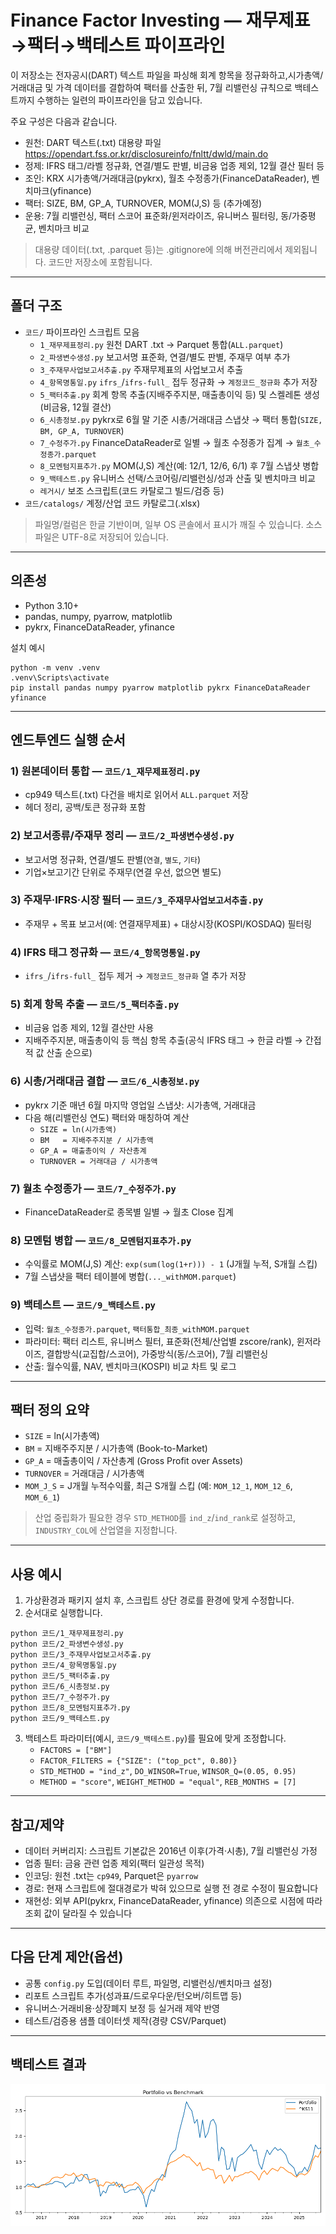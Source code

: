 # Finance Factor Investing — 재무제표→팩터→백테스트 파이프라인

이 저장소는 전자공시(DART) 텍스트 파일을 파싱해 회계 항목을 정규화하고,시가총액/거래대금 및 가격 데이터를 결합하여 팩터를 산출한 뒤, 7월 리밸런싱 규칙으로 백테스트까지 수행하는 일련의 파이프라인을 담고 있습니다.

주요 구성은 다음과 같습니다.
- 원천: DART 텍스트(.txt) 대용량 파일 https://opendart.fss.or.kr/disclosureinfo/fnltt/dwld/main.do
- 정제: IFRS 태그/라벨 정규화, 연결/별도 판별, 비금융 업종 제외, 12월 결산 필터 등
- 조인: KRX 시가총액/거래대금(pykrx), 월초 수정종가(FinanceDataReader), 벤치마크(yfinance)
- 팩터: SIZE, BM, GP_A, TURNOVER, MOM(J,S) 등 (추가예정)
- 운용: 7월 리밸런싱, 팩터 스코어 표준화/윈저라이즈, 유니버스 필터링, 동/가중평균, 벤치마크 비교

> 대용량 데이터(.txt, .parquet 등)는 .gitignore에 의해 버전관리에서 제외됩니다. 코드만 저장소에 포함됩니다.

---

## 폴더 구조

- `코드/` 파이프라인 스크립트 모음
  - `1_재무제표정리.py` 원천 DART .txt → Parquet 통합(`ALL.parquet`)
  - `2_파생변수생성.py` 보고서명 표준화, 연결/별도 판별, 주재무 여부 추가
  - `3_주재무사업보고서추출.py` 주재무제표의 사업보고서 추출
  - `4_항목명통일.py` `ifrs_`/`ifrs-full_` 접두 정규화 → `계정코드_정규화` 추가 저장
  - `5_팩터추출.py` 회계 항목 추출(지배주주지분, 매출총이익 등) 및 스켈레톤 생성(비금융, 12월 결산)
  - `6_시총정보.py` pykrx로 6월 말 기준 시총/거래대금 스냅샷 → 팩터 통합(`SIZE, BM, GP_A, TURNOVER`)
  - `7_수정주가.py` FinanceDataReader로 일별 → 월초 수정종가 집계 → `월초_수정종가.parquet`
  - `8_모멘텀지표추가.py` MOM(J,S) 계산(예: 12/1, 12/6, 6/1) 후 7월 스냅샷 병합
  - `9_백테스트.py` 유니버스 선택/스코어링/리밸런싱/성과 산출 및 벤치마크 비교
  - `레거시/` 보조 스크립트(코드 카탈로그 빌드/검증 등)
- `코드/catalogs/` 계정/산업 코드 카탈로그(.xlsx)

> 파일명/컬럼은 한글 기반이며, 일부 OS 콘솔에서 표시가 깨질 수 있습니다. 소스 파일은 UTF-8로 저장되어 있습니다.

---

## 의존성

- Python 3.10+
- pandas, numpy, pyarrow, matplotlib
- pykrx, FinanceDataReader, yfinance

설치 예시
```
python -m venv .venv
.venv\Scripts\activate
pip install pandas numpy pyarrow matplotlib pykrx FinanceDataReader yfinance
```

---

## 엔드투엔드 실행 순서

### 1) 원본데이터 통합 — `코드/1_재무제표정리.py`
- cp949 텍스트(.txt) 다건을 배치로 읽어서 `ALL.parquet` 저장
- 헤더 정리, 공백/토큰 정규화 포함

### 2) 보고서종류/주재무 정리 — `코드/2_파생변수생성.py`
- 보고서명 정규화, 연결/별도 판별(`연결`, `별도`, `기타`)
- 기업×보고기간 단위로 주재무(연결 우선, 없으면 별도)

### 3) 주재무·IFRS·시장 필터 — `코드/3_주재무사업보고서추출.py`
- 주재무 + 목표 보고서(예: 연결재무제표) + 대상시장(KOSPI/KOSDAQ) 필터링

### 4) IFRS 태그 정규화 — `코드/4_항목명통일.py`
- `ifrs_`/`ifrs-full_` 접두 제거 → `계정코드_정규화` 열 추가 저장

### 5) 회계 항목 추출 — `코드/5_팩터추출.py`
- 비금융 업종 제외, 12월 결산만 사용
- 지배주주지분, 매출총이익 등 핵심 항목 추출(공식 IFRS 태그 → 한글 라벨 → 간접적 값 산출 순으로)

### 6) 시총/거래대금 결합 — `코드/6_시총정보.py`
- pykrx 기준 매년 6월 마지막 영업일 스냅샷: 시가총액, 거래대금
- 다음 해(리밸런싱 연도) 팩터와 매칭하여 계산
  - `SIZE = ln(시가총액)`
  - `BM   = 지배주주지분 / 시가총액`
  - `GP_A = 매출총이익 / 자산총계`
  - `TURNOVER = 거래대금 / 시가총액`

### 7) 월초 수정종가 — `코드/7_수정주가.py`
- FinanceDataReader로 종목별 일별 → 월초 Close 집계

### 8) 모멘텀 병합 — `코드/8_모멘텀지표추가.py`
- 수익률로 MOM(J,S) 계산: `exp(sum(log(1+r))) - 1` (J개월 누적, S개월 스킵)
- 7월 스냅샷을 팩터 테이블에 병합(`..._withMOM.parquet`)

### 9) 백테스트 — `코드/9_백테스트.py`
- 입력: `월초_수정종가.parquet`, `팩터통합_최종_withMOM.parquet`
- 파라미터: 팩터 리스트, 유니버스 필터, 표준화(전체/산업별 zscore/rank), 윈저라이즈, 결합방식(교집합/스코어), 가중방식(동/스코어), 7월 리밸런싱
- 산출: 월수익률, NAV, 벤치마크(KOSPI) 비교 차트 및 로그

---

## 팩터 정의 요약

- `SIZE`     = ln(시가총액)
- `BM`       = 지배주주지분 / 시가총액 (Book-to-Market)
- `GP_A`     = 매출총이익 / 자산총계 (Gross Profit over Assets)
- `TURNOVER` = 거래대금 / 시가총액
- `MOM_J_S`  = J개월 누적수익률, 최근 S개월 스킵 (예: `MOM_12_1`, `MOM_12_6`, `MOM_6_1`)

> 산업 중립화가 필요한 경우 `STD_METHOD`를 `ind_z`/`ind_rank`로 설정하고, `INDUSTRY_COL`에 산업열을 지정합니다.

---

## 사용 예시

1) 가상환경과 패키지 설치 후, 스크립트 상단 경로를 환경에 맞게 수정합니다.
2) 순서대로 실행합니다.
```
python 코드/1_재무제표정리.py
python 코드/2_파생변수생성.py
python 코드/3_주재무사업보고서추출.py
python 코드/4_항목명통일.py
python 코드/5_팩터추출.py
python 코드/6_시총정보.py
python 코드/7_수정주가.py
python 코드/8_모멘텀지표추가.py
python 코드/9_백테스트.py
```
3) 백테스트 파라미터(예시, `코드/9_백테스트.py`)를 필요에 맞게 조정합니다.
   - `FACTORS = ["BM"]`
   - `FACTOR_FILTERS = {"SIZE": ("top_pct", 0.80)}`
   - `STD_METHOD = "ind_z"`, `DO_WINSOR=True`, `WINSOR_Q=(0.05, 0.95)`
   - `METHOD = "score"`, `WEIGHT_METHOD = "equal"`, `REB_MONTHS = [7]`

---

## 참고/제약

- 데이터 커버리지: 스크립트 기본값은 2016년 이후(가격·시총), 7월 리밸런싱 가정
- 업종 필터: 금융 관련 업종 제외(팩터 일관성 목적)
- 인코딩: 원천 .txt는 `cp949`, Parquet은 `pyarrow`
- 경로: 현재 스크립트에 절대경로가 박혀 있으므로 실행 전 경로 수정이 필요합니다
- 재현성: 외부 API(pykrx, FinanceDataReader, yfinance) 의존으로 시점에 따라 조회 값이 달라질 수 있습니다

---

## 다음 단계 제안(옵션)

- 공통 `config.py` 도입(데이터 루트, 파일명, 리밸런싱/벤치마크 설정)
- 리포트 스크립트 추가(성과표/드로우다운/턴오버/히트맵 등)
- 유니버스·거래비용·상장폐지 보정 등 실거래 제약 반영
- 테스트/검증용 샘플 데이터셋 제작(경량 CSV/Parquet)

---

## 백테스트 결과

![Portfolio vs Benchmark](docs/portfolio_vs_benchmark.png)
